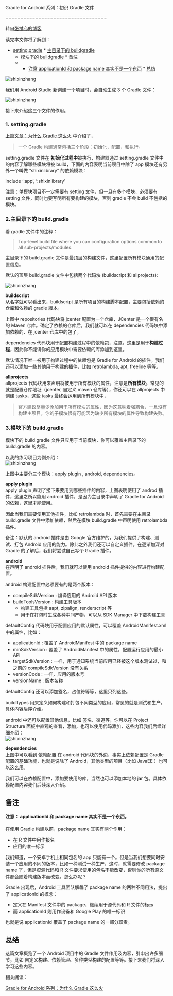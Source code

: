 Gradle for Android 系列：初识 Gradle 文件


==================================


转自[张拭心的博客]( https://blog.csdn.net/u011240877/article/details/53798052)

读完本文你将了解到：


 *   [setting.gradle](#1-settinggradle)
	*   [主目录下的 buildgradle](#2主目录下的-buildgradle)
        *   [模块下的 buildgradle](#3模块下的-buildgradle)
    *   [备注](#备注)
        *   *   [注意 applicationId 和 package name 其实不是一个东西](#注意-applicationid-和-package-name-其实不是一个东西)
    *   [总结](#总结)

![shixinzhang](https://img-blog.csdn.net/20161222004730773?watermark/2/text/aHR0cDovL2Jsb2cuY3Nkbi5uZXQvdTAxMTI0MDg3Nw==/font/5a6L5L2T/fontsize/400/fill/I0JBQkFCMA==/dissolve/70/gravity/SouthEast)

我们用 Android Studio 新创建一个项目时，会自动生成 3 个 Gradle 文件：

![shixinzhang](https://img-blog.csdn.net/20161222004618663?watermark/2/text/aHR0cDovL2Jsb2cuY3Nkbi5uZXQvdTAxMTI0MDg3Nw==/font/5a6L5L2T/fontsize/400/fill/I0JBQkFCMA==/dissolve/70/gravity/SouthEast)

接下来介绍这三个文件的作用。

### 1\. setting.gradle

[上篇文章：为什么 Gradle 这么火](http://blog.csdn.net/u011240877/article/details/53572264) 中介绍了，

> 一个 Gradle 构建通常包括三个阶段：初始化，配置，和执行。

setting.gradle 文件在 **初始化过程中**被执行，构建器通过 setting.gradle 文件中的内容了解哪些模块将被 build，下面的内容表明当前项目中除了 app 模块还有另外一个叫做 “shixinlibrary” 的依赖模块：

include ‘:app’, ‘:shixinlibrary’

注意：单模块项目不一定需要有 setting 文件，但一旦有多个模块，必须要有 setting 文件，同时也要写明所有要构建的模块，否则 gradle 不会 build 不包括的模块。

### 2.主目录下的 build.gradle

看 gradle 文件中的注释：

> Top-level build file where you can configuration options common to all sub-projects/modules.

主目录下的 build.gradle 文件是最顶层的构建文件，这里配置所有模块通用的配置信息。

默认的顶层 build.gradle 文件中包括两个代码块 (buildscript 和 allprojects):

![shixinzhang](https://img-blog.csdn.net/20161221225701377?watermark/2/text/aHR0cDovL2Jsb2cuY3Nkbi5uZXQvdTAxMTI0MDg3Nw==/font/5a6L5L2T/fontsize/400/fill/I0JBQkFCMA==/dissolve/70/gravity/SouthEast)

**buildscript**  
从名字就可以看出来，buildscript 是所有项目的构建脚本配置，主要包括依赖的仓库和依赖的 gradle 版本。

上图中 repositories 代码块将 jcenter 配置为一个仓库，JCenter 是一个很有名的 Maven 仓库。确定了依赖的仓库后，我们就可以在 dependencies 代码块中添加依赖的、在 jcenter 仓库中的包了。

dependencies 代码块用于配置构建过程中的依赖包，注意，这里是用于**构建过程**，因此你不能讲你的应用模块中需要依赖的库添加到这里。

默认情况下唯一被用于构建过程中的依赖包是 Gradle for Android 的插件。我们还可以添加一些其他用于构建的插件，比如 retrolambda, apt, freeline 等等。

**allprojects**  
allprojects 代码块用来声明将被用于所有模块的属性，注意是**所有模块**。常见的就是配置仓库地址（jcenter, 自定义 maven 仓库等），你还可以在 allprojects 中创建 tasks，这些 tasks 最终会运用到所有模块中，

> 官方建议尽量少添加用于所有模块的属性，因为这意味着强耦合，一旦没有构建主项目，你的子模块很有可能因为缺少所有模块的属性导致构建失败。

### 3.模块下的 build.gradle

模块下的 build.gradle 文件只应用于当前模块，你可以覆盖主目录下的 build.gradle 的内容。

以我的练习项目为例介绍：  
![shixinzhang](https://img-blog.csdn.net/20161221231912046?watermark/2/text/aHR0cDovL2Jsb2cuY3Nkbi5uZXQvdTAxMTI0MDg3Nw==/font/5a6L5L2T/fontsize/400/fill/I0JBQkFCMA==/dissolve/70/gravity/SouthEast)

上图中主要分三个模块：apply plugin , android, dependencies。

**apply plugin**  
apply plugin 声明了接下来要用到哪些插件的内容，上图表明使用了 androd 插件，这里之所以能用 android 插件，是因为主目录中声明了 Gradle for Android 的依赖，这里才能使用。

因此当我们需要使用其他插件，比如 retrolambda 时，首先需要在主目录 build.gradle 文件中添加依赖，然后在模块 build.gradle 中声明使用 retrolambda 插件。

备注：默认的 android 插件是由 Google 官方维护的，为我们提供了构建、测试、打包 Android 应用的能力。除此之外我们还可以自定义插件。在逐渐加深对 Gradle 的了解后，我们将尝试自己写个 Gradle 插件。

**android**  
在声明了 android 插件后，我们就可以使用 android 插件提供的内容进行构建配置。

android 构建配置中必须要有的是两个版本：

*   compileSdkVersion : 编译应用的 Android API 版本
*   buildToolsVersion : 构建工具版本  
    *   构建工具包括 aapt, zipalign, renderscript 等
    *   用于在打包时生成各种中间产物，可以从 SDK Manager 中下载构建工具

defaultConfig 代码块用于配置应用的默认属性，可以覆盖 AndroidManifest.xml 中的属性，比如：

*   applicationId : 覆盖了 AndroidManifest 中的 package name
*   minSdkVersion : 覆盖了 AndroidManifest 中的属性，配置运行应用的最小 API
*   targetSdkVersion : 一样，用于通知系统当前应用已经被这个版本测试过，和之前的 compileSdkVersion 没有关系
*   versionCode : 一样，应用的版本号
*   versionName : 版本名称

defaultConfig 还可以添加签名，占位符等等，这里只列这些。

buildTypes 用来定义如何构建和打包不同类型的应用，常见的就是测试和生产。具体内容后序介绍。

android 中还可以配置其他信息，比如 签名、渠道等，你可以在 Project Structure 面板中直观的查看，添加，也可以使用代码添加，这些内容我们后续详细介绍：  
![shixinzhang](https://img-blog.csdn.net/20161222003411168?watermark/2/text/aHR0cDovL2Jsb2cuY3Nkbi5uZXQvdTAxMTI0MDg3Nw==/font/5a6L5L2T/fontsize/400/fill/I0JBQkFCMA==/dissolve/70/gravity/SouthEast)

**dependencies**  
上图中可以看到 依赖配置 在 android 代码块的外边，事实上依赖配置是 Gradle 配置的基础功能，也就是说除了 Android，其他类型的项目（比如 JavaEE ）也可以这么用。

我们可以在依赖配置中，添加要使用的库，当然也可以添加本地的 jar 包。具体依赖配置内容我们后续深入介绍。

备注
--

#### 注意： **applicationId 和 package name 其实不是一个东西。**

在使用 Gradle 构建以前，package name 其实有两个作用：

*   在 R 文件中用作报名
*   应用的唯一标示

我们知道，一个安卓手机上相同包名的 app 只能有一个。但是当我们想要同时安装一个应用的不同的版本，比如一种测试一种生产，这时，就需要修改 package name 了，但是资源代码和 R 文件要求使用的包名不能改变，否则你的所有源文件都会随着构建版本而改变。怎么办呢？

Gradle 出现后，Android 工具团队解耦了 package name 的两种不同用法，提出了 applicationId 的概念：

*   定义在 Manifest 文件中的 package，继续用于源代码和 R 文件的标示
*   而 applicationId 则用作设备和 Google Play 的唯一标识

也就是说 applicationId 覆盖了 package name 的一部分职责。

总结
--

这篇文章概览了一个 Android 项目中的 Gradle 文件作用及内容，引申出许多细节，比如 自定义构建、依赖管理、多种类型构建的配置等等。接下来我们将深入学习这些内容。

相关阅读：

[Gradle for Android 系列：为什么 Gradle 这么火](http://blog.csdn.net/u011240877/article/details/53572264)